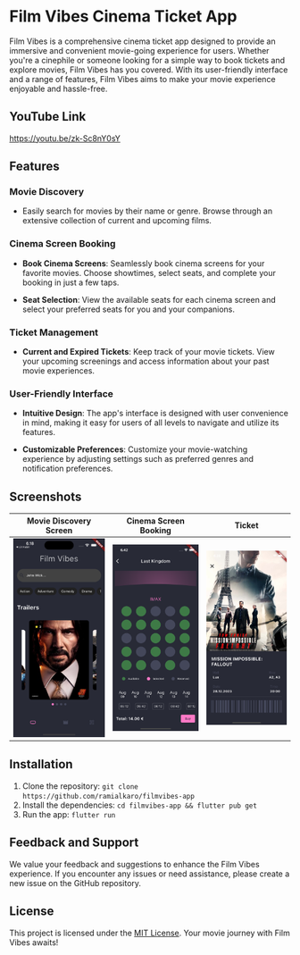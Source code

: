 # Film Vibes Cinema Ticket App

Film Vibes is a comprehensive cinema ticket app designed to provide an immersive and convenient movie-going experience for users. Whether you're a cinephile or someone looking for a simple way to book tickets and explore movies, Film Vibes has you covered. With its user-friendly interface and a range of features, Film Vibes aims to make your movie experience enjoyable and hassle-free.

## YouTube Link
https://youtu.be/zk-Sc8nY0sY 

## Features

### Movie Discovery

-  Easily search for movies by their name or genre. Browse through an extensive collection of current and upcoming films.


### Cinema Screen Booking

- **Book Cinema Screens**: Seamlessly book cinema screens for your favorite movies. Choose showtimes, select seats, and complete your booking in just a few taps.

- **Seat Selection**: View the available seats for each cinema screen and select your preferred seats for you and your companions.

### Ticket Management

- **Current and Expired Tickets**: Keep track of your movie tickets. View your upcoming screenings and access information about your past movie experiences.

### User-Friendly Interface

- **Intuitive Design**: The app's interface is designed with user convenience in mind, making it easy for users of all levels to navigate and utilize its features.

- **Customizable Preferences**: Customize your movie-watching experience by adjusting settings such as preferred genres and notification preferences.

## Screenshots

| Movie Discovery Screen | Cinema Screen Booking | Ticket |
|------------------------|-----------------------|-------------------|
| ![Movie Discovery](screenshots/home_screen.png) | ![Cinema Screen Booking](screenshots/booking_screen.png) | ![Ticket Management](screenshots/ticket.png) |

## Installation

1. Clone the repository: `git clone https://github.com/ramialkaro/filmvibes-app`
2. Install the dependencies: `cd filmvibes-app && flutter pub get`
3. Run the app: `flutter run`

## Feedback and Support

We value your feedback and suggestions to enhance the Film Vibes experience. If you encounter any issues or need assistance, please create a new issue on the GitHub repository.

## License

This project is licensed under the [MIT License](LICENSE). Your movie journey with Film Vibes awaits!
